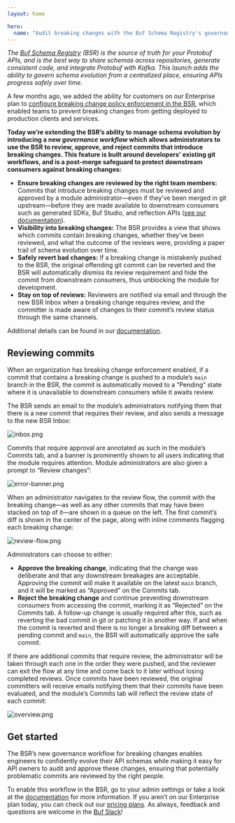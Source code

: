 ```yaml
---
layout: home

hero:
  name: "Audit breaking changes with the Buf Schema Registry's governance workflow"
---
```


_The_ [_Buf Schema Registry_](https://buf.build/product/bsr) _(BSR) is the source of truth for your Protobuf APIs, and is the best way to share schemas across repositories, generate consistent code, and integrate Protobuf with Kafka. This launch adds the ability to govern schema evolution from a centralized place, ensuring APIs progress safely over time._

A few months ago, we added the ability for customers on our Enterprise plan to [configure breaking change policy enforcement in the BSR](/blog/breaking-change-governance/index.md), which enabled teams to prevent breaking changes from getting deployed to production clients and services.

**Today we’re extending the BSR’s ability to manage schema evolution by introducing a new _governance workflow_ which allows administrators to use the BSR to review, approve, and reject commits that introduce breaking changes. This feature is built around developers' existing git workflows, and is a post-merge safeguard to protect downstream consumers against breaking changes:**

- **Ensure breaking changes are reviewed by the right team members:** Commits that introduce breaking changes must be reviewed and approved by a module administrator—even if they've been merged in git upstream—before they are made available to downstream consumers such as generated SDKs, Buf Studio, and reflection APIs ([see our documentation](/docs/bsr/policy-checks/breaking/overview/index.md#downstream)).
- **Visibility into breaking changes:** The BSR provides a view that shows which commits contain breaking changes, whether they’ve been reviewed, and what the outcome of the reviews were, providing a paper trail of schema evolution over time.
- **Safely revert bad changes:** If a breaking change is mistakenly pushed to the BSR, the original offending git commit can be reverted and the BSR will automatically dismiss its review requirement and hide the commit from downstream consumers, thus unblocking the module for development.
- **Stay on top of reviews:** Reviewers are notified via email and through the new BSR Inbox when a breaking change requires review, and the committer is made aware of changes to their commit’s review status through the same channels.

Additional details can be found in our [documentation](/docs/bsr/policy-checks/breaking/overview/index.md).

## Reviewing commits

When an organization has breaking change enforcement enabled, if a commit that contains a breaking change is pushed to a module’s `main` branch in the BSR, the commit is automatically moved to a “Pending” state where it is unavailable to downstream consumers while it awaits review.

The BSR sends an email to the module’s administrators notifying them that there is a new commit that requires their review, and also sends a message to the new BSR Inbox:

![inbox.png](https://cdn.prod.website-files.com/6723e92f5d187330e4da8144/6747a1252a572b335b5c8ab7_inbox-JW2KYPQX.png)

Commits that require approval are annotated as such in the module’s Commits tab, and a banner is prominently shown to all users indicating that the module requires attention. Module administrators are also given a prompt to “Review changes”:

![error-banner.png](https://cdn.prod.website-files.com/6723e92f5d187330e4da8144/6747a12580cfdb13dbb6ffad_error-banner-OUZXBEMQ.png)

When an administrator navigates to the review flow, the commit with the breaking change—as well as any other commits that may have been stacked on top of it—are shown in a queue on the left. The first commit’s diff is shown in the center of the page, along with inline comments flagging each breaking change:

![review-flow.png](https://cdn.prod.website-files.com/6723e92f5d187330e4da8144/6747a125019fdd2d648903ab_review-flow-FK6AJHDB.png)

Administrators can choose to either:

- **Approve the breaking change**, indicating that the change was deliberate and that any downstream breakages are acceptable. Approving the commit will make it available on the latest `main` branch, and it will be marked as “Approved” on the Commits tab.
- **Reject the breaking change** and continue preventing downstream consumers from accessing the commit, marking it as “Rejected” on the Commits tab. A follow-up change is usually required after this, such as reverting the bad commit in git or patching it in another way. If and when the commit is reverted and there is no longer a breaking diff between a pending commit and `main`, the BSR will automatically approve the safe commit.

If there are additional commits that require review, the administrator will be taken through each one in the order they were pushed, and the reviewer can exit the flow at any time and come back to it later without losing completed reviews. Once commits have been reviewed, the original committers will receive emails notifying them that their commits have been evaluated, and the module’s Commits tab will reflect the review state of each commit:

![overview.png](https://cdn.prod.website-files.com/6723e92f5d187330e4da8144/6747a1254202f43306564e59_overview-DL5XT56Q.png)

## Get started

The BSR’s new governance workflow for breaking changes enables engineers to confidently evolve their API schemas while making it easy for API owners to audit and approve these changes, ensuring that potentially problematic commits are reviewed by the right people.

To enable this workflow in the BSR, go to your admin settings or take a look at the [documentation](/docs/bsr/policy-checks/breaking/setup/index.md) for more information. If you aren’t on our Enterprise plan today, you can check out our [pricing plans](https://buf.build/pricing/). As always, feedback and questions are welcome in the [Buf Slack](https://buf.build/b/slack/)!

‍
